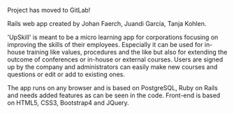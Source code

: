 Project has moved to GitLab!

Rails web app created by Johan Faerch, Juandi García, Tanja Kohlen.

'UpSkill' is meant to be a micro learning app for corporations focusing on improving the skills of their employees. Especially it can be used for in-house training like values, procedures and the like but also for extending the outcome of conferences or in-house or external courses.
Users are signed up by the company and administrators can easily make new courses and questions or edit or add to existing ones.

The app runs on any browser and is based on PostgreSQL, Ruby on Rails and needs added features as can be seen in the code. Front-end is based on HTML5, CSS3, Bootstrap4 and JQuery.
